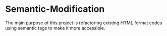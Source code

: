 # Semantic-Modification
The main purpose of this project is refactoring existing HTML format codes using semantic tags to make it more accessible.